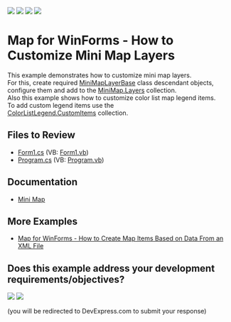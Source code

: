 <!-- default badges list -->
![](https://img.shields.io/endpoint?url=https://codecentral.devexpress.com/api/v1/VersionRange/128576362/16.1.4%2B)
[![](https://img.shields.io/badge/Open_in_DevExpress_Support_Center-FF7200?style=flat-square&logo=DevExpress&logoColor=white)](https://supportcenter.devexpress.com/ticket/details/T201418)
[![](https://img.shields.io/badge/📖_How_to_use_DevExpress_Examples-e9f6fc?style=flat-square)](https://docs.devexpress.com/GeneralInformation/403183)
[![](https://img.shields.io/badge/💬_Leave_Feedback-feecdd?style=flat-square)](#does-this-example-address-your-development-requirementsobjectives)
<!-- default badges end -->

# Map for WinForms - How to Customize Mini Map Layers

This example demonstrates how to customize mini map layers.<br />For this, create required <a href="https://documentation.devexpress.com/#WindowsForms/clsDevExpressXtraMapMiniMapLayerBasetopic">MiniMapLayerBase</a> class descendant objects, configure them and add to the <a href="https://documentation.devexpress.com/#WindowsForms/DevExpressXtraMapMiniMap_Layerstopic">MiniMap.Layers</a> collection.<br />Also this example shows how to customize color list map legend items. <br />To add custom legend items use the <a href="https://documentation.devexpress.com/#WindowsForms/DevExpressXtraMapColorListLegend_CustomItemstopic">ColorListLegend.CustomItems</a> collection.

## Files to Review

* [Form1.cs](./CS/MiniMapLayers/Form1.cs) (VB: [Form1.vb](./VB/MiniMapLayers/Form1.vb))
* [Program.cs](./CS/MiniMapLayers/Program.cs) (VB: [Program.vb](./VB/MiniMapLayers/Program.vb))

## Documentation

* [Mini Map](https://docs.devexpress.com/WindowsForms/17683/controls-and-libraries/map-control/visual-elements/mini-map)

## More Examples 

* [Map for WinForms - How to Create Map Items Based on Data From an XML File](https://github.com/DevExpress-Examples/winforms-map-bind-to-xml-data)
<!-- feedback -->
## Does this example address your development requirements/objectives?

[<img src="https://www.devexpress.com/support/examples/i/yes-button.svg"/>](https://www.devexpress.com/support/examples/survey.xml?utm_source=github&utm_campaign=winforms-map-customize-mini-map-layers&~~~was_helpful=yes) [<img src="https://www.devexpress.com/support/examples/i/no-button.svg"/>](https://www.devexpress.com/support/examples/survey.xml?utm_source=github&utm_campaign=winforms-map-customize-mini-map-layers&~~~was_helpful=no)

(you will be redirected to DevExpress.com to submit your response)
<!-- feedback end -->
